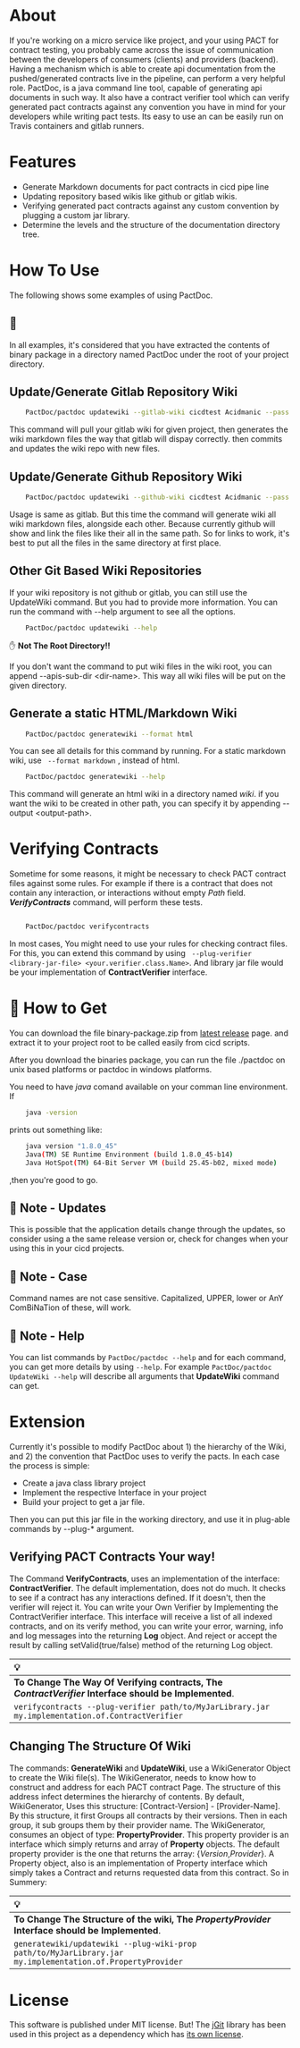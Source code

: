About
===
If you're working on a micro service like project, and your using PACT for contract testing, you probably came across the issue of communication between the developers of consumers (clients) and providers (backend). Having a mechanism which is able to create api documentation from the pushed/generated contracts live in the pipeline, can perform a very helpful role.
PactDoc, is a java command line tool, capable of generating api documents in such way. It also have a contract verifier tool which can verify generated pact contracts against any convention you have in mind for your developers while writing pact tests. Its easy to use an can be easily run on Travis containers and gitlab runners.

Features
===

*   Generate Markdown documents for pact contracts in cicd pipe line
*   Updating repository based wikis like github or gitlab wikis.
*   Verifying generated pact contracts against any custom convention by plugging a custom jar library.
*   Determine the levels and the structure of the documentation directory tree.




How To Use
===

The following shows some examples of using PactDoc. 


🧐 
---
In all examples, it's considered that you have extracted the contents of binary package in a directory named PactDoc under the root of your project directory.


Update/Generate __Gitlab__ Repository Wiki
---

```bash
	PactDoc/pactdoc updatewiki --gitlab-wiki cicdtest Acidmanic --pass <your-gitlab-password>
```
This command will pull your gitlab wiki for given project, then generates the wiki markdown files the way that gitlab will dispay correctly. then commits and updates the wiki repo with new files.


Update/Generate __Github__ Repository Wiki
---

```bash
	PactDoc/pactdoc updatewiki --github-wiki cicdtest Acidmanic --pass <your-github-password>
```

Usage is same as gitlab. But this time the command will generate wiki all wiki markdown files, alongside each other. Because currently github will show and link the files like their all in the same path. So for links to work, it's best to put all the files in the same directory at first place.

__Other__ Git Based Wiki Repositories
---

If your wiki repository is not github or gitlab, you can still use the UpdateWiki command. But you had to provide more information. You can run the command with --help argument to see all the options.

```bash
	PactDoc/pactdoc updatewiki --help
```


 ✋ __Not The Root Directory!!__

If you don't want the command to put wiki files in the wiki root, you can append --apis-sub-dir &lt;dir-name&gt;. This way all wiki files will be put on the given directory.



Generate a static HTML/Markdown Wiki
---

```bash
	PactDoc/pactdoc generatewiki --format html
```

You can see all details for this command by running. For a static markdown wiki, use ``` --format markdown``` , instead of html.

```bash
	PactDoc/pactdoc generatewiki --help
```

This command will generate an html wiki in a directory named _wiki_. if you want the wiki to be created in other path, you can specify it by appending --output &lt;output-path&gt;.


Verifying Contracts
===


Sometime for some reasons, it might be necessary to check PACT contract files against some rules. For example if there is a contract that does not contain any interaction, or interactions without empty _Path_ field. ___VerifyContracts___ command, will perform these tests.


```bash

    PactDoc/pactdoc verifycontracts
```

In most cases, You might need to use your rules for checking contract files. For this, you can extend this command by using ``` --plug-verifier <library-jar-file> <your.verifier.class.Name>```. And library jar file would be your implementation of __ContractVerifier__ interface.

 🎁 How to Get
===

You can download the file binary-package.zip from [latest release](https://github.com/Acidmanic/PactDoc/releases/latest) page. and extract it to  your project root to be called easily from cicd scripts. 

After you download the binaries package, you can run the file ./pactdoc on unix based platforms or pactdoc in windows platforms.


 You need to have _java_ comand available on your comman line environment. If 
```bash 
	java -version
``` 
prints out something like:
```bash
	java version "1.8.0_45"
	Java(TM) SE Runtime Environment (build 1.8.0_45-b14)
	Java HotSpot(TM) 64-Bit Server VM (build 25.45-b02, mixed mode)
```
,then you're good to go.



👾 Note - Updates
----

This is possible that the application details change through the updates, so consider using a the same release version or, check for changes when your using this in your cicd projects.

👾 Note - Case
----

Command names are not case sensitive. Capitalized, UPPER, lower or AnY ComBiNaTion of these, will work.

👾 Note - Help
----

You can list commands by ```PactDoc/pactdoc --help``` and for each command, you can get more details by using ```--help```. For example ```PactDoc/pactdoc UpdateWiki --help``` will describe all arguments that __UpdateWiki__ command can get.


Extension
========

Currently it's possible to modify PactDoc about 1) the hierarchy of the Wiki, and 2) the convention that PactDoc uses to verify the pacts. In each case the process is simple:

* Create a java class library project
* Implement the respective Interface in your project
* Build your project to get a jar file.

Then you can put this jar file in the working directory, and use it in plug-able commands by --plug-* argument.


Verifying PACT Contracts Your way!
-----

The Command __VerifyContracts__,  uses an implementation of the interface: __ContractVerifier__. The default implementation, does not do much. It checks to see if a contract has any interactions defined. If it doesn't, then the verifier will reject it. You  can write your Own Verifier by Implementing the ContractVerifier interface. This interface will receive a list of all indexed contracts, and on its verify method, you can write your error, warning, info and log messages into the returning __Log__ object. And reject or accept the result by calling setValid(true/false) method of the returning Log object.


|💡|
|:--------------------------------------------------------------------------------------------------------|
| __To Change The Way Of Verifying contracts, The__ ___ContractVerifier___ __Interface should be Implemented__.|
| ```verifycontracts --plug-verifier path/to/MyJarLibrary.jar my.implementation.of.ContractVerifier```|


Changing The Structure Of Wiki
------


The commands: __GenerateWiki__ and __UpdateWiki__, use a WikiGenerator Object to create the Wiki file(s). The WikiGenerator, needs to know how to construct and address for each PACT contract Page. The structure of this address infect determines the hierarchy of contents. By default, WikiGenerator, Uses this structure: [Contract-Version] - [Provider-Name]. By this structure, it  first Groups all contracts by their versions. Then in each group, it sub groups them by their provider name. The WikiGenerator, consumes an object of type: __PropertyProvider__. This property provider is an interface which simply returns and array of __Property__ objects. The default property provider is the one that returns the array: {_Version_,_Provider_}. A Property object, also is an implementation of Property interface which simply takes a Contract and returns requested data from this contract. So in Summery:

|💡|
|:--------------------------------------------------------------------------------------------------------|
| __To Change The Structure of the wiki, The__ ___PropertyProvider___ __Interface should be Implemented__.|
| ```generatewiki/updatewiki --plug-wiki-prop path/to/MyJarLibrary.jar my.implementation.of.PropertyProvider```|



License
===

This software is published under MIT license. But! The [jGit](https://github.com/eclipse/jgit) library has been used in this project as a dependency which has [its own license](https://github.com/eclipse/jgit/blob/master/LICENSE).






